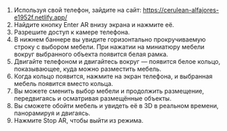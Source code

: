 
1. Используя свой телефон, зайдите на сайт: https://cerulean-alfajores-e1952f.netlify.app/
2. Найдите кнопку Enter AR внизу экрана и нажмите её.
3. Разрешите доступ к камере телефона.
4. В нижнем баннере вы увидите горизонтально прокручиваемую строку с выбором мебели. При нажатии на миниатюру мебели вокруг выбранного объекта появится белая рамка.
5. Двигайте телефоном и двигайтесь вокруг — появится белое кольцо, показывающее, куда можно разместить мебель.
6. Когда кольцо появится, нажмите на экран телефона, и выбранная мебель появится вместо кольца.
7. Вы можете сменить выбор мебели и продолжить размещение, передвигаясь и осматривая размещённые объекты.
8. Вы сможете обойти мебель и увидеть её в 3D в реальном времени, панорамируя и двигаясь.
9. Нажмите Stop AR, чтобы выйти из режима.
